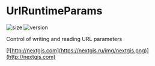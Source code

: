 # UrlRuntimeParams

![size](https://img.shields.io/bundlephobia/minzip/@nextgis/url-runtime-params) ![version](https://img.shields.io/npm/v/@nextgis/url-runtime-params)

Control of writing and reading URL parameters

[![http://nextgis.com](https://nextgis.ru/img/nextgis.png)](http://nextgis.com)
